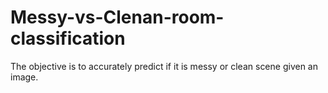 # Messy-vs-Clenan-room-classification
The objective is to accurately predict if it is messy or clean scene given an image.
